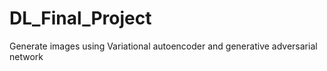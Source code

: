 # DL_Final_Project
Generate images using Variational autoencoder and generative adversarial network
